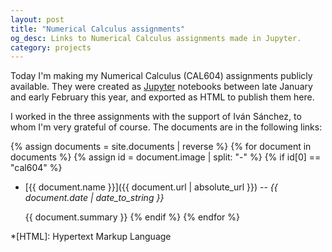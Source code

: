```yaml
---
layout: post
title: "Numerical Calculus assignments"
og_desc: Links to Numerical Calculus assignments made in Jupyter.
category: projects
---
```


Today I'm making my Numerical Calculus (CAL604) assignments publicly available. They were created as [Jupyter](https://jupyter.org) notebooks between late January and early February this year, and exported as HTML to publish them here.

I worked in the three assignments with the support of Iván Sánchez, to whom I'm very grateful of course. The documents are in the following links:

{% assign documents = site.documents | reverse %}
{% for document in documents %}
{% assign id = document.image | split: "-" %}
  {% if id[0] == "cal604" %}
  - [{{ document.name }}]({{ document.url | absolute_url }}) -- *{{ document.date | date_to_string }}*
    
    {{ document.summary }}
  {% endif %}
{% endfor %}


*[HTML]: Hypertext Markup Language
